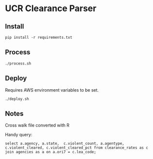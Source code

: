 # UCR Clearance Parser 

## Install

```
pip install -r requirements.txt
```

## Process

```
./process.sh
```

## Deploy

Requires AWS environment variables to be set.

```
./deploy.sh
```


## Notes

Cross walk file converted with R

Handy query: 

```
select a.agency, a.state,  c.violent_count, a.agentype, c.violent_cleared, c.violent_cleared_pct from clearance_rates as c join agencies as a on a.ori7 = c.lea_code;
```
